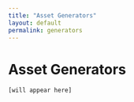 ```yaml
---
title: "Asset Generators"
layout: default
permalink: generators
---
```


# Asset Generators

`[will appear here]`
